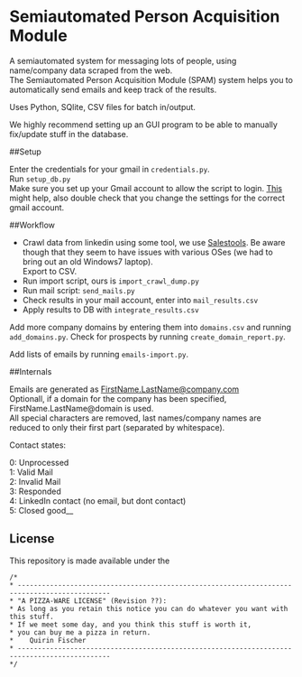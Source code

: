 # Semiautomated Person Acquisition Module

A semiautomated system for messaging lots of people, using name/company data scraped from the web.  
The Semiautomated Person Acquisition Module (SPAM) system helps you to automatically send emails and keep track of the results.

Uses Python, SQlite, CSV files for batch in/output.

We highly recommend setting up an GUI program to be able to manually fix/update stuff in the database.

##Setup

Enter the credentials for your gmail in `credentials.py`.  
Run `setup_db.py`  
Make sure you set up your Gmail account to allow the script to login. 
[This](http://stackoverflow.com/questions/10147455/trying-to-send-email-gmail-as-mail-provider-using-python/27515833#27515833) might help,
also double check that you change the settings for the correct gmail account.

##Workflow

* Crawl data from linkedin using some tool, we use [Salestools](https://salestools.io/). Be aware though that they seem to have issues with various OSes (we had to bring out an old Windows7 laptop).  
  Export to CSV.
* Run import script, ours is `import_crawl_dump.py`
* Run mail script: `send_mails.py`
* Check results in your mail account, enter into `mail_results.csv`
* Apply results to DB with `integrate_results.csv`

Add more company domains by entering them into `domains.csv` and running `add_domains.py`.
Check for prospects by running `create_domain_report.py`.

Add lists of emails by running `emails-import.py`.

##Internals

Emails are generated as FirstName.LastName@company.com  
Optionall, if a domain for the company has been specified, FirstName.LastName@domain is used.  
All special characters are removed, last names/company names are reduced to only their first part (separated by whitespace).  

Contact states:

0: Unprocessed  
1: Valid Mail  
2: Invalid Mail  
3: Responded  
4: LinkedIn contact (no email, but dont contact)  
5: Closed good__

## License

This repository is made available under the

    /*
    * ---------------------------------------------------------------------------------------------
    * "A PIZZA-WARE LICENSE" (Revision ??):
    * As long as you retain this notice you can do whatever you want with this stuff.
    * If we meet some day, and you think this stuff is worth it,
    * you can buy me a pizza in return.
    *    Quirin Fischer
    * ---------------------------------------------------------------------------------------------
    */
